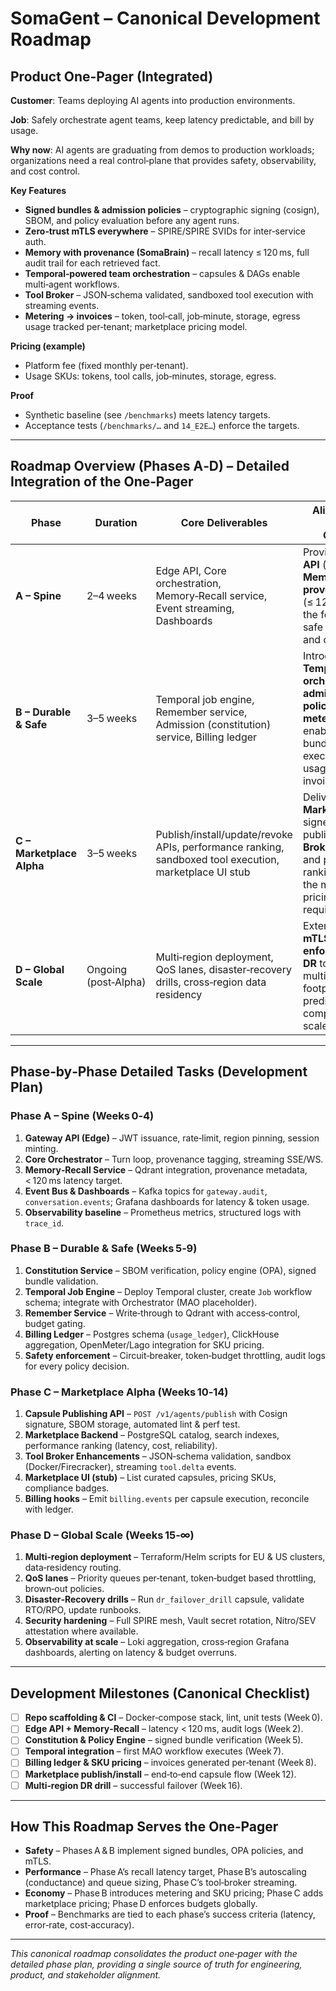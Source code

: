 # SomaGent – Canonical Development Roadmap

## Product One‑Pager (Integrated)

**Customer**: Teams deploying AI agents into production environments.

**Job**: Safely orchestrate agent teams, keep latency predictable, and bill by usage.

**Why now**: AI agents are graduating from demos to production workloads; organizations need a real control‑plane that provides safety, observability, and cost control.

**Key Features**
- **Signed bundles & admission policies** – cryptographic signing (cosign), SBOM, and policy evaluation before any agent runs.
- **Zero‑trust mTLS everywhere** – SPIRE/SPIRE SVIDs for inter‑service auth.
- **Memory with provenance (SomaBrain)** – recall latency ≤ 120 ms, full audit trail for each retrieved fact.
- **Temporal‑powered team orchestration** – capsules & DAGs enable multi‑agent workflows.
- **Tool Broker** – JSON‑schema validated, sandboxed tool execution with streaming events.
- **Metering → invoices** – token, tool‑call, job‑minute, storage, egress usage tracked per‑tenant; marketplace pricing model.

**Pricing (example)**
- Platform fee (fixed monthly per‑tenant).
- Usage SKUs: tokens, tool calls, job‑minutes, storage, egress.

**Proof**
- Synthetic baseline (see `/benchmarks`) meets latency targets.
- Acceptance tests (`/benchmarks/…` and `14_E2E…`) enforce the targets.

---

## Roadmap Overview (Phases A‑D) – Detailed Integration of the One‑Pager

| Phase | Duration | Core Deliverables | Alignment with Product One‑Pager |
|------|----------|-------------------|---------------------------------|
| **A – Spine** | 2–4 weeks | Edge API, Core orchestration, Memory‑Recall service, Event streaming, Dashboards | Provides the **Edge API** (gateway) and **Memory with provenance** (≤ 120 ms recall) – the foundation for safe orchestration and observability. |
| **B – Durable & Safe** | 3–5 weeks | Temporal job engine, Remember service, Admission (constitution) service, Billing ledger | Introduces **Temporal‑powered orchestration**, **admission policies**, and **metering** – enabling signed bundles, safe execution, and usage‑based invoicing. |
| **C – Marketplace Alpha** | 3–5 weeks | Publish/install/update/revoke APIs, performance ranking, sandboxed tool execution, marketplace UI stub | Delivers the **Marketplace** with signed capsule publishing, **Tool Broker** sandboxing, and performance ranking – fulfilling the marketplace & pricing requirements. |
| **D – Global Scale** | Ongoing (post‑Alpha) | Multi‑region deployment, QoS lanes, disaster‑recovery drills, cross‑region data residency | Extends **zero‑trust mTLS**, **budget enforcement**, and **DR** to a global, multi‑tenant footprint – ensuring predictability and compliance at scale. |

---

## Phase‑by‑Phase Detailed Tasks (Development Plan)

### Phase A – Spine (Weeks 0‑4)
1. **Gateway API (Edge)** – JWT issuance, rate‑limit, region pinning, session minting.
2. **Core Orchestrator** – Turn loop, provenance tagging, streaming SSE/WS.
3. **Memory‑Recall Service** – Qdrant integration, provenance metadata, < 120 ms latency target.
4. **Event Bus & Dashboards** – Kafka topics for `gateway.audit`, `conversation.events`; Grafana dashboards for latency & token usage.
5. **Observability baseline** – Prometheus metrics, structured logs with `trace_id`.

### Phase B – Durable & Safe (Weeks 5‑9)
1. **Constitution Service** – SBOM verification, policy engine (OPA), signed bundle validation.
2. **Temporal Job Engine** – Deploy Temporal cluster, create `Job` workflow schema; integrate with Orchestrator (MAO placeholder).
3. **Remember Service** – Write‑through to Qdrant with access‑control, budget gating.
4. **Billing Ledger** – Postgres schema (`usage_ledger`), ClickHouse aggregation, OpenMeter/Lago integration for SKU pricing.
5. **Safety enforcement** – Circuit‑breaker, token‑budget throttling, audit logs for every policy decision.

### Phase C – Marketplace Alpha (Weeks 10‑14)
1. **Capsule Publishing API** – `POST /v1/agents/publish` with Cosign signature, SBOM storage, automated lint & perf test.
2. **Marketplace Backend** – PostgreSQL catalog, search indexes, performance ranking (latency, cost, reliability).
3. **Tool Broker Enhancements** – JSON‑schema validation, sandbox (Docker/Firecracker), streaming `tool.delta` events.
4. **Marketplace UI (stub)** – List curated capsules, pricing SKUs, compliance badges.
5. **Billing hooks** – Emit `billing.events` per capsule execution, reconcile with ledger.

### Phase D – Global Scale (Weeks 15‑∞)
1. **Multi‑region deployment** – Terraform/Helm scripts for EU & US clusters, data‑residency routing.
2. **QoS lanes** – Priority queues per‑tenant, token‑budget based throttling, brown‑out policies.
3. **Disaster‑Recovery drills** – Run `dr_failover_drill` capsule, validate RTO/RPO, update runbooks.
4. **Security hardening** – Full SPIRE mesh, Vault secret rotation, Nitro/SEV attestation where available.
5. **Observability at scale** – Loki aggregation, cross‑region Grafana dashboards, alerting on latency & budget overruns.

---

## Development Milestones (Canonical Checklist)
- [ ] **Repo scaffolding & CI** – Docker‑compose stack, lint, unit tests (Week 0).
- [ ] **Edge API + Memory‑Recall** – latency < 120 ms, audit logs (Week 2).
- [ ] **Constitution & Policy Engine** – signed bundle verification (Week 5).
- [ ] **Temporal integration** – first MAO workflow executes (Week 7).
- [ ] **Billing ledger & SKU pricing** – invoices generated per‑tenant (Week 8).
- [ ] **Marketplace publish/install** – end‑to‑end capsule flow (Week 12).
- [ ] **Multi‑region DR drill** – successful failover (Week 16).

---

## How This Roadmap Serves the One‑Pager
- **Safety** – Phases A & B implement signed bundles, OPA policies, and mTLS.
- **Performance** – Phase A’s recall latency target, Phase B’s autoscaling (conductance) and queue sizing, Phase C’s tool‑broker streaming.
- **Economy** – Phase B introduces metering and SKU pricing; Phase C adds marketplace pricing; Phase D enforces budgets globally.
- **Proof** – Benchmarks are tied to each phase’s success criteria (latency, error‑rate, cost‑accuracy).

---

*This canonical roadmap consolidates the product one‑pager with the detailed phase plan, providing a single source of truth for engineering, product, and stakeholder alignment.*
